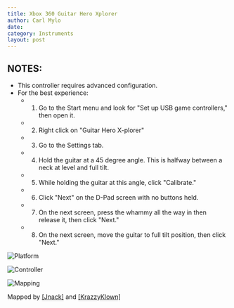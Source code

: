 ```yaml
---
title: Xbox 360 Guitar Hero Xplorer
author: Carl Mylo
date: 
category: Instruments
layout: post
---
```


## NOTES:

* This controller requires advanced configuration.
* For the best experience:
	* 1. Go to the Start menu and look for "Set up USB game controllers," then open it.
	* 2. Right click on "Guitar Hero X-plorer"
	* 3. Go to the Settings tab.
	* 4. Hold the guitar at a 45 degree angle. This is halfway between a neck at level and full tilt.
	* 5. While holding the guitar at this angle, click "Calibrate."
	* 6. Click "Next" on the D-Pad screen with no buttons held.
	* 7. On the next screen, press the whammy all the way in then release it, then click "Next."
	* 8. On the next screen, move the guitar to full tilt position, then click "Next."


![Platform](https://raw.githubusercontent.com/hmxmilohax/rb3-pc/TheGreatSplit/assets/images/instruments/360.png "Platform") 

![Controller](https://raw.githubusercontent.com/hmxmilohax/rb3-pc/TheGreatSplit/assets/images/instruments/xplorercontroller.png "Controller") 

![Mapping](https://raw.githubusercontent.com/hmxmilohax/rb3-pc/TheGreatSplit/assets/images/instruments/360xplorermapping.png "Mapping") 

Mapped by [[Jnack]](https://www.youtube.com/@jnackmclain) and [[KrazzyKlown]](https://www.youtube.com/@KrazzyKlown)